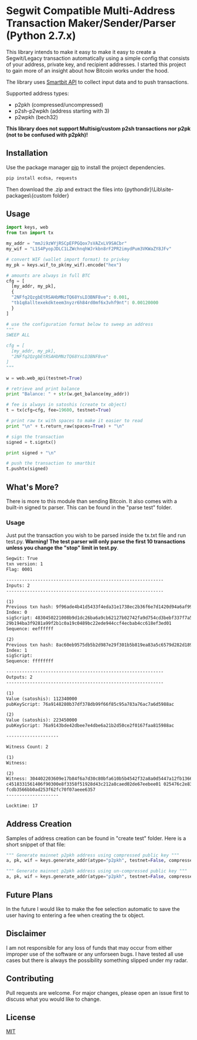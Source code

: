 # Segwit Compatible Multi-Address Transaction Maker/Sender/Parser (Python 2.7.x) 

This library intends to make it easy to make it easy to create a Segwit/Legacy transaction automatically using a simple config that consists of your address, private key, and recipient addresses. I started this project to gain more of an insight about how Bitcoin works under the hood.

The library uses [Smartbit API](https://www.smartbit.com.au) to collect input data and to push transactions.

Supported address types:
* p2pkh (compressed/uncompressed)
* p2sh-p2wpkh (address starting with 3)
* p2wpkh (bech32)

**This library does not support Multisig/custom p2sh transactions nor p2pk (not to be confused with p2pkh)!**

## Installation

Use the package manager [pip](https://pip.pypa.io/en/stable/) to install the project dependencies.

```bash
pip install ecdsa, requests
```
Then download the .zip and extract the files into {pythondir}\Lib\site-packages\\{custom folder}

## Usage

```python
import keys, web
from txn import tx

my_addr = "mmJi9zWYjRSCpEFPGQox7sVAZxLV9SACbr"
my_wif = "L1S4PyopJDLC1LZWchnqhWJrkbn8rF2PR2imydPum3VKWaZY8JFv"

# convert WIF (wallet import format) to privkey
my_pk = keys.wif_to_pk(my_wif).encode("hex")

# amounts are always in full BTC
cfg = [
  [my_addr, my_pk],
  { 
  "2NFfq2QzgbEtRSAHbMNzTQ68YsLD3BNF8ve": 0.001,
  "tb1q8alltexekdkteem3nyzr6h84rd0mf6x3vhf9nt": 0.00120000
  }
]

# use the configuration format below to sweep an address
"""
SWEEP ALL

cfg = [
  [my_addr, my_pk],
  "2NFfq2QzgbEtRSAHbMNzTQ68YsLD3BNF8ve"
]
"""

w = web.web_api(testnet=True)

# retrieve and print balance
print "Balance: " + str(w.get_balance(my_addr))

# fee is always in satoshis (create tx object)
t = tx(cfg=cfg, fee=19600, testnet=True)

# print raw tx with spaces to make it easier to read
print "\n" + t.return_raw(spaces=True) + "\n"

# sign the transaction
signed = t.signtx()

print signed + "\n"

# push the transaction to smartbit
t.pushtx(signed)
```
## What's More?

There is more to this module than sending Bitcoin. It also comes with a built-in signed tx parser. This can be found in the "parse test" folder.

### Usage
Just put the transaction you wish to be parsed inside the tx.txt file and run test.py. **Warning! The test parser will only parse the first 10 transactions unless you change the "stop" limit in test.py**. 

```html
Segwit: True
txn version: 1
Flag: 0001

------------------------------------------------------------
Inputs: 2
------------------------------------------------------------

(1)
Previous txn hash: 9f96ade4b41d5433f4eda31e1738ec2b36f6e7d1420d94a6af99801a88f7f7ff
Index: 0
sigScript: 4830450221008b9d1dc26ba6a9cb62127b02742fa9d754cd3bebf337f7a55d114c8e5cdd30be0220405
29b194ba3f9281a99f2b1c0a19c0489bc22ede944ccf4ecbab4cc618ef3ed01
Sequence: eeffffff

(2)
Previous txn hash: 8ac60eb9575db5b2d987e29f301b5b819ea83a5c6579d282d189cc04b8e151ef
Index: 1
sigScript:
Sequence: ffffffff

------------------------------------------------------------
Outputs: 2
------------------------------------------------------------

(1)
Value (satoshis): 112340000
pubKeyScript: 76a9148280b37df378db99f66f85c95a783a76ac7a6d5988ac

(2)
Value (satoshis): 223450000
pubKeyScript: 76a9143bde42dbee7e4dbe6a21b2d50ce2f0167faa815988ac

--------------------

Witness Count: 2

(1)
Witness:

(2)
Witness: 304402203609e17b84f6a7d30c80bfa610b5b4542f32a8a0d5447a12fb1366d7f01cc44a0220573a954
c4518331561406f90300e8f3358f51928d43c212a8caed02de67eebee01 025476c2e83188368da1ff3e292e7aca
fcdb3566bb0ad253f62fc70f07aeee6357
--------------------

Locktime: 17
```

## Address Creation

Samples of address creation can be found in "create test" folder. Here is a short snippet of that file:

```python
""" Generate mainnet p2pkh address using compressed public key """
a, pk, wif = keys.generate_addr(atype="p2pkh", testnet=False, compressed=True)

""" Generate mainnet p2pkh address using un-compressed public key """
a, pk, wif = keys.generate_addr(atype="p2pkh", testnet=False, compressed=False)

```
## Future Plans
In the future I would like to make the fee selection automatic to save the user having to entering a fee when creating the tx object.

## Disclaimer
I am not responsible for any loss of funds that may occur from either improper use of the software or any unforseen bugs. I have tested all use cases but there is always the possibility something slipped under my radar.

## Contributing
Pull requests are welcome. For major changes, please open an issue first to discuss what you would like to change.

## License
[MIT](https://choosealicense.com/licenses/mit/)
